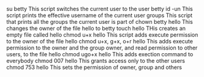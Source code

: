 su betty This script switches the current user to the user betty
id -un This script prints the effective username of the current user
groups This script that prints all the groups the current user is part of
chown betty hello This changes the owner of the file hello to betty
touch hello THis creates an empty file called hello
chmod u+x hello  This script adds execute permission to the owner of the file hello
chmod u+x, g+x, o+r hello   This adds execute permission to the owner and the group owner, and read permission to other users, to the file hello
chmod ugo+x hello   This adds exection command to everybody
chmod 007 hello   This grants access only to the other users
chmod 753 hello   This sets the permission of owner, group and others
